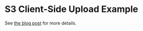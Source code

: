 # S3 Client-Side Upload Example

See [the blog post](https://chrisguitarguy.com/2018/06/16/s3-javascript-uploads/)
for more details.
